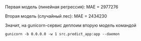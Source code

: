 Первая модель (линейная регрессия): MAE = 2977276

Вторая модель (случайный лес): MAE = 2434230

Значит, на gunicorn-сервис деплоим вторую модель командой

```
gunicorn -b 0.0.0.0 -w 1 src.predict_app:app --daemon
```
